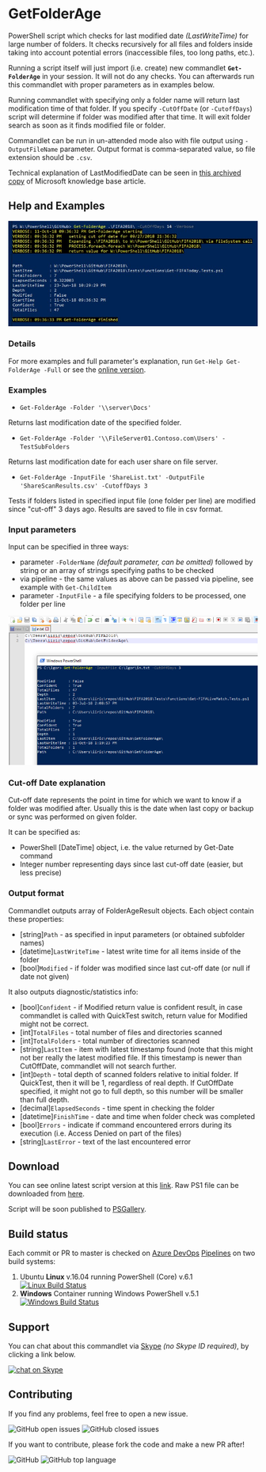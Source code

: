 # GetFolderAge

PowerShell script which checks for last modified date _(LastWriteTime)_ for large number of folders.
It checks recursively for all files and folders inside taking into account potential errors (inaccessible files, too long paths, etc.).

Running a script itself will just import (i.e. create) new commandlet **`Get-FolderAge`** in your session.
It will not do any checks.
You can afterwards run this commandlet with proper parameters as in examples below.

Running commandlet with specifying only a folder name will return last modification time of that folder.
If you specify `-CutOffDate` (or `-CutoffDays`) script will determine if folder was modified after that time. It will exit folder search as soon as it finds modified file or folder.

Commandlet can be run in un-attended mode also with file output using `-OutputFileName` parameter. Output format is comma-separated value, so file extension should be `.csv`.

Technical explanation of LastModifiedDate can be seen in [this archived copy](https://web.archive.org/web/20110604022236/http://support.microsoft.com/kb/299648) of Microsoft knowledge base article.

## Help and Examples

![Screenshot 1](img/Screenshot_1.jpg)

### Details

For more examples and full parameter's explanation, run `Get-Help Get-FolderAge -Full` or see the [online version](Get-FolderAge.md).

### Examples

* `Get-FolderAge -Folder '\\server\Docs'`

Returns last modification date of the specified folder.

* `Get-FolderAge -Folder '\\FileServer01.Contoso.com\Users' -TestSubFolders`

Returns last modification date for each user share on file server.

* `Get-FolderAge -InputFile 'ShareList.txt' -OutputFile 'ShareScanResults.csv' -CutoffDays 3`

Tests if folders listed in specified input file (one folder per line) are modified since "cut-off" 3 days ago. Results are saved to file in csv format.

### Input parameters

Input can be specified in three ways:

* parameter `-FolderName` _(default parameter, can be omitted)_ followed by string or an array of strings specifying paths to be checked
* via pipeline - the same values as above can be passed via pipeline, see example with `Get-ChildItem`
* parameter `-InputFile` - a file specifying folders to be processed, one folder per line

![Screenshot 2](img/Screenshot_2.png)

### Cut-off Date explanation

Cut-off date represents the point in time for which we want to know if a folder was modified after.
Usually this is the date when last copy or backup or sync was performed on given folder.

It can be specified as:

* PowerShell [DateTime] object, i.e. the value returned by Get-Date command
* Integer number representing days since last cut-off date (easier, but less precise)

### Output format

Commandlet outputs array of FolderAgeResult objects. Each object contain these properties:

* [string]`Path` - as specified in input parameters (or obtained subfolder names)
* [datetime]`LastWriteTime` - latest write time for all items inside of the folder
* [bool]`Modified` - if folder was modified since last cut-off date (or null if date not given)

It also outputs diagnostic/statistics info:

* [bool]`Confident` - if Modified return value is confident result, in case commandlet is called with QuickTest switch, return value for Modified might not be correct.
* [int]`TotalFiles` - total number of files and directories scanned
* [int]`TotalFolders` - total number of directories scanned
* [string]`LastItem` - item with latest timestamp found (note that this might not ber really the latest modified file. If this timestamp is newer than CutOffDate, commandlet will not search further.
* [int]`Depth` - total depth of scanned folders relative to initial folder. If QuickTest, then it will be 1, regardless of real depth. If CutOffDate specified, it might not go to full depth, so this number will be smaller than full depth.
* [decimal]`ElapsedSeconds` - time spent in checking the folder
* [datetime]`FinishTime` - date and time when folder check was completed
* [bool]`Errors` - indicate if command encountered errors during its execution (i.e. Access Denied on part of the files)
* [string]`LastError` - text of the last encountered error

## Download

You can see online latest script version at this [link](https://github.com/iricigor/GetFolderAge/blob/master/Get-FolderAge.ps1).
Raw PS1 file can be downloaded from [here](https://raw.githubusercontent.com/iricigor/GetFolderAge/master/Get-FolderAge.ps1).

Script will be soon published to [PSGallery](https://www.powershellgallery.com).

## Build status

Each commit or PR to master is checked on [Azure DevOps](https://azure.microsoft.com/en-us/services/devops/) [Pipelines](https://azure.microsoft.com/en-us/services/devops/pipelines/) on two build systems:

1. Ubuntu **Linux** v.16.04 running PowerShell (Core) v.6.1 [![Linux Build Status](https://dev.azure.com/iiric/GetFolderAge/_apis/build/status/GetFolderAge-Linux-CI)](https://dev.azure.com/iiric/GetFolderAge/_build/latest?definitionId=7)
2. **Windows** Container running Windows PowerShell v.5.1 [![Windows Build Status](https://dev.azure.com/iiric/GetFolderAge/_apis/build/status/GetFolderAge-Win-CI)](https://dev.azure.com/iiric/GetFolderAge/_build/latest?definitionId=6)

## Support

You can chat about this commandlet via [Skype](https://www.skype.com) _(no Skype ID required)_, by clicking a link below.

[![chat on Skype](https://img.shields.io/badge/chat-on%20Skype-blue.svg?style=flat)](https://join.skype.com/hQMRyp7kwjd2)

## Contributing

If you find any problems, feel free to open a new issue.

![GitHub open issues](https://img.shields.io/github/issues/iricigor/GetFolderAge.svg?style=flat)
![GitHub closed issues](https://img.shields.io/github/issues-closed/iricigor/GetFolderAge.svg?style=flat)

If you want to contribute, please fork the code and make a new PR after!

![GitHub](https://img.shields.io/github/license/iricigor/GetFolderAge.svg?style=flat)
![GitHub top language](https://img.shields.io/github/languages/top/iricigor/GetFolderAge.svg?style=flat)
